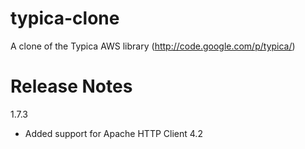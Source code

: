 typica-clone
============

A clone of the Typica AWS library (http://code.google.com/p/typica/)

Release Notes
==============
1.7.3
- Added support for Apache HTTP Client 4.2
